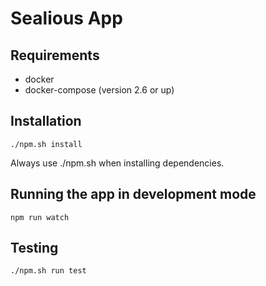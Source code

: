 # Sealious App

## Requirements

-   docker
-   docker-compose (version 2.6 or up)

## Installation

```
./npm.sh install
```

Always use ./npm.sh when installing dependencies.

## Running the app in development mode

```
npm run watch
```

## Testing

```
./npm.sh run test
```
